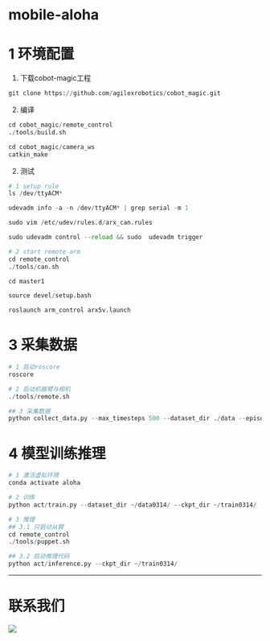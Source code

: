 # mobile-aloha


# 1 环境配置

1. 下载cobot-magic工程
~~~python
git clone https://github.com/agilexrobotics/cobot_magic.git
~~~

2. 编译
~~~python
cd cobot_magic/remote_control
./tools/build.sh

cd cobot_magic/camera_ws
catkin_make
~~~


2. 测试

~~~python
# 1 setup rule
ls /dev/ttyACM*

udevadm info -a -n /dev/ttyACM* | grep serial -m 1

sudo vim /etc/udev/rules.d/arx_can.rules

sudo udevadm control --reload && sudo  udevadm trigger

# 2 start remote arm
cd remote_control
./tools/can.sh

cd master1

source devel/setup.bash

roslaunch arm_control arx5v.launch
~~~


# 3 采集数据

~~~python
# 1 启动roscore
roscore

# 2 启动机器臂与相机
./tools/remote.sh

## 3 采集数据
python collect_data.py --max_timesteps 500 --dataset_dir ./data --episode_idx 0
~~~

# 4 模型训练推理

~~~python
# 1 激活虚拟环境
conda activate aloha

# 2 训练
python act/train.py --dataset_dir ~/data0314/ --ckpt_dir ~/train0314/ --batch_size 4 --num_epochs 3000

# 3 推理
## 3.1 只启动从臂
cd remote_control
./tools/puppet.sh

## 3.2 启动推理代码
python act/inference.py --ckpt_dir ~/train0314/
~~~

---

# 联系我们

![](./coloect_data/docs/1.jpg)

